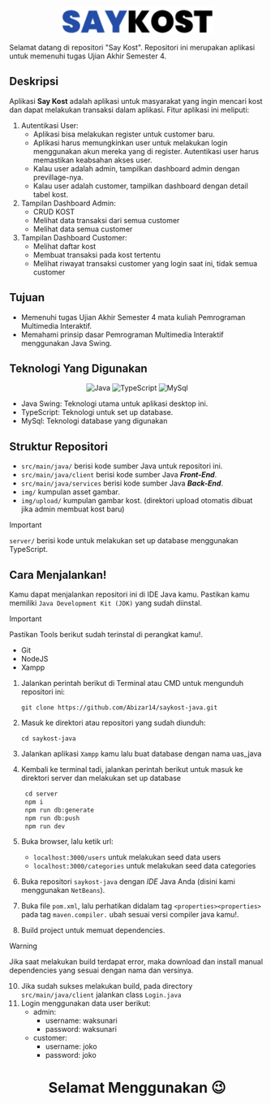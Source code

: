 <p align="center">
  <img src="https://github.com/Abizar14/saykost-java/blob/master/img/SAY1.png" width="300px">
</p>  

Selamat datang di repositori "Say Kost". Repositori ini merupakan aplikasi untuk memenuhi tugas Ujian Akhir Semester 4.

## Deskripsi

Aplikasi **Say Kost** adalah aplikasi untuk masyarakat yang ingin mencari kost dan dapat melakukan transaksi dalam aplikasi.
Fitur aplikasi ini meliputi:
1. Autentikasi User:
   - Aplikasi bisa melakukan register untuk customer baru.
   - Aplikasi harus memungkinkan user untuk melakukan login menggunakan akun
mereka yang di register. Autentikasi user harus memastikan keabsahan akses user.
   - Kalau user adalah admin, tampilkan dashboard admin dengan previllage-nya.
   - Kalau user adalah customer, tampilkan dashboard dengan detail tabel kost.
3. Tampilan Dashboard Admin:
   - CRUD KOST
   - Melihat data transaksi dari semua customer
   - Melihat data semua customer
5. Tampilan Dashboard Customer:
   - Melihat daftar kost
   - Membuat transaksi pada kost tertentu
   - Melihat riwayat transaksi customer yang login saat ini, tidak semua customer

## Tujuan

- Memenuhi tugas Ujian Akhir Semester 4 mata kuliah Pemrograman Multimedia Interaktif.
- Memahami prinsip dasar Pemrograman Multimedia Interaktif menggunakan Java Swing.

## Teknologi Yang Digunakan
<p align="center">
  <img src="https://github.com/Abizar14/saykost-java/assets/115654535/573311cd-d507-4b48-9f2c-1aa4e1436a2c" width="200px" alt="Java">
  <img src="https://github.com/Abizar14/saykost-java/assets/115654535/2c2d1c84-05cb-41e1-b006-d0e08cd99e18" width="200px" alt="TypeScript">
  <img src="https://github.com/Abizar14/saykost-java/assets/115654535/17c97478-d396-4d85-bcfd-9f641ae2e789" width="200px" alt="MySql">
</p>

- Java Swing: Teknologi utama untuk aplikasi desktop ini.
- TypeScript: Teknologi untuk set up database.
- MySql: Teknologi database yang digunakan


## Struktur Repositori

- `src/main/java/` berisi kode sumber Java untuk repositori ini.
- `src/main/java/client` berisi kode sumber Java ***Front-End***.
- `src/main/java/services` berisi kode sumber Java ***Back-End***.
- `img/` kumpulan asset gambar.
- `img/upload/` kumpulan gambar kost. (direktori upload otomatis dibuat jika admin membuat kost baru)
> [!IMPORTANT]
> `server/` berisi kode untuk melakukan set up database menggunakan TypeScript.

## Cara Menjalankan!

Kamu dapat menjalankan repositori ini di IDE Java kamu. Pastikan kamu memiliki `Java Development Kit (JDK)` yang sudah diinstal.
> [!IMPORTANT]    
> Pastikan Tools berikut sudah terinstal di perangkat kamu!.
> - Git
> - NodeJS
> - Xampp
1. Jalankan perintah berikut di Terminal atau CMD untuk mengunduh repositori ini:

       git clone https://github.com/Abizar14/saykost-java.git
   
3. Masuk ke direktori atau repositori yang sudah diunduh:

       cd saykost-java
   
4. Jalankan aplikasi `Xampp` kamu lalu buat database dengan nama uas_java
5. Kembali ke terminal tadi, jalankan perintah berikut untuk masuk ke direktori server dan melakukan set up database

        cd server
        npm i
        npm run db:generate
        npm run db:push
        npm run dev
7. Buka browser, lalu ketik url:
   - `localhost:3000/users` untuk melakukan seed data users
   - `localhost:3000/categories` untuk melakukan seed data categories
8. Buka repositori `saykost-java` dengan *IDE* Java Anda (disini kami menggunakan `NetBeans`).
9. Buka file `pom.xml`, lalu perhatikan didalam tag `<properties><properties>` pada tag `maven.compiler.` ubah sesuai versi compiler java kamu!.
10. Build project untuk memuat dependencies.
> [!WARNING]
> Jika saat melakukan build terdapat error, maka download dan install manual dependencies yang sesuai dengan nama dan versinya.
10. Jika sudah sukses melakukan build, pada directory `src/main/java/client` jalankan class `Login.java`
11. Login menggunakan data user berikut:
    - admin:
      - username: waksunari
      - password: waksunari
    - customer:
      - username: joko
      - password: joko

<h1 align="center">Selamat Menggunakan 😉</h1>
